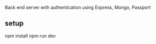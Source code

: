 Back end server with authentication using Express, Mongo, Passport

## setup ##

npm install
npm run dev